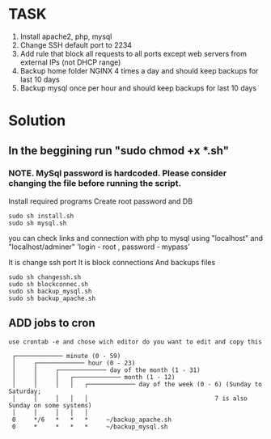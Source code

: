 # TASK
1. Install apache2, php, mysql
2. Change SSH default port to 2234
3. Add rule that block all requests to all ports except web servers from external IPs (not DHCP range)
4. Backup home folder NGINX 4 times a day and should keep backups for last 10 days
5. Backup mysql once per hour and should keep backups for last 10 days

# Solution
## In the beggining run "sudo chmod +x *.sh"
### NOTE. MySql password is hardcoded. Please consider changing the file before running the script.

Install required programs
Create root password and DB

    sudo sh install.sh
    sudo sh mysql.sh
    
you can check links and connection with php to mysql using "localhost" and "localhost/adminer" 'login - root , password - mypass'

It is change ssh port
It is block connections
And backups files

    sudo sh changessh.sh
    sudo sh blockconnec.sh
    sudo sh backup_mysql.sh
    sudo sh backup_apache.sh

## ADD jobs to cron

    use crontab -e and chose wich editor do you want to edit and copy this
    
     ┌───────────── minute (0 - 59)
     │     ┌───────────── hour (0 - 23)
     │     │     ┌───────────── day of the month (1 - 31)
     │     │     │   ┌───────────── month (1 - 12)
     │     │     │   │   ┌───────────── day of the week (0 - 6) (Sunday to Saturday;
     │     │     │   │   │                                   7 is also Sunday on some systems)
     │     │     │   │   │
     0     */6   *   *   *     ~/backup_apache.sh
     0     *     *   *   *     ~/backup_mysql.sh
